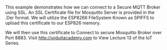 This example demonstrates how we can connect to a Secure MQTT Broker using SSL. 
An SSL Certificate file for Mosquitto Server is provided in the .Der format. 
We will utilize the ESP8266 FileSystem Known as SPIFFS to upload this certificate to our 
ESP826 memory. 

We will then use this certificate to Connect to secure Mosquitto Broker over Port 8883. 
Visit http://urduitacademy.com to View Lecture 13 of the IoT Series. 
